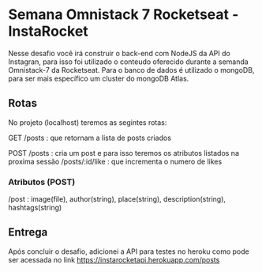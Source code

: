 # Semana Omnistack 7 Rocketseat - InstaRocket

Nesse desafio você irá construir o back-end com NodeJS da API do Instagran, para isso foi utilizado o conteudo oferecido durante a semanda Omnistack-7 da Rocketseat. Para o banco de dados é utilizado o mongoDB, para ser mais específico um cluster do mongoDB Atlas.

## Rotas

No projeto (localhost) teremos as segintes rotas:

GET
/posts  : que retornam a lista de posts criados

POST
/posts  : cria um post e para isso teremos os atributos listados na proxima sessão
/posts/:id/like : que incrementa o numero de likes

### Atributos (POST)

/post : image(file), author(string), place(string), description(string), hashtags(string)

## Entrega 

Após concluir o desafio, adicionei a API para testes no heroku como pode ser acessada no link https://instarocketapi.herokuapp.com/posts